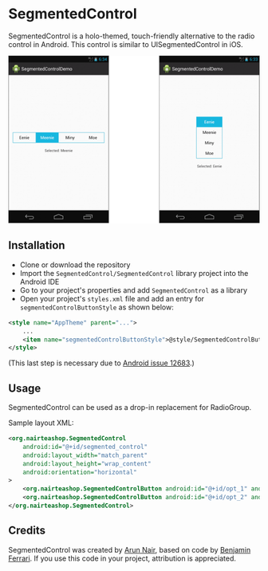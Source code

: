 # SegmentedControl

SegmentedControl is a holo-themed, touch-friendly alternative to the radio control in Android. This control is similar to UISegmentedControl in iOS.

![SegmentedControl](screenshot.png)

## Installation

- Clone or download the repository
- Import the `SegmentedControl/SegmentedControl` library project into the Android IDE
- Go to your project's properties and add `SegmentedControl` as a library
- Open your project's `styles.xml` file and add an entry for `segmentedControlButtonStyle` as shown below:

```xml
<style name="AppTheme" parent="...">
    ...
    <item name="segmentedControlButtonStyle">@style/SegmentedControlButton</item>
</style>
```

(This last step is necessary due to [Android issue 12683](https://code.google.com/p/android/issues/detail?id=12683).)

## Usage

SegmentedControl can be used as a drop-in replacement for RadioGroup.

Sample layout XML:
```xml
<org.nairteashop.SegmentedControl
    android:id="@+id/segmented_control"
    android:layout_width="match_parent"
    android:layout_height="wrap_content"
    android:orientation="horizontal"
>
    <org.nairteashop.SegmentedControlButton android:id="@+id/opt_1" android:text="@string/label_1" />
    <org.nairteashop.SegmentedControlButton android:id="@+id/opt_2" android:text="@string/label_2" />
</org.nairteashop.SegmentedControl>
```

## Credits

SegmentedControl was created by [Arun Nair](http://nairteashop.org), based on code by [Benjamin Ferrari](https://github.com/bookwormat/segcontrol). If you use this code in your project, attribution is appreciated.
